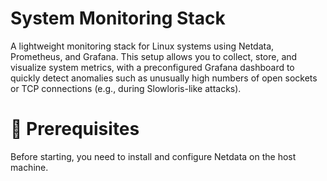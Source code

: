 # System Monitoring Stack
A lightweight monitoring stack for Linux systems using Netdata, Prometheus, and Grafana.
This setup allows you to collect, store, and visualize system metrics, with a preconfigured Grafana dashboard to quickly detect anomalies such as unusually high numbers of open sockets or TCP connections (e.g., during Slowloris-like attacks).

# 🔧 Prerequisites
Before starting, you need to install and configure Netdata on the host machine.


